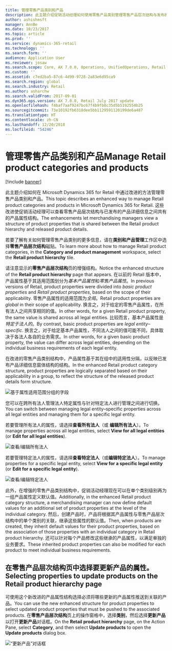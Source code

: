 ```yaml
---
title: 管理零售产品类别和产品
description: 此主题介绍促销活动经理如何使用零售产品类别管理零售产品层次结构与发布的产品详细信息之间的关系。
author: ashishmsft
manager: AnnBe
ms.date: 10/23/2017
ms.topic: article
ms.prod: ''
ms.service: dynamics-365-retail
ms.technology: ''
ms.search.form: ''
audience: Application User
ms.reviewer: josaw
ms.search.scope: Core, AX 7.0.0, Operations, UnifiedOperations, Retail
ms.custom: ''
ms.assetid: c7ed2ba5-87c6-4d99-9728-2a83e6d95ca9
ms.search.region: global
ms.search.industry: Retail
ms.author: asharchw
ms.search.validFrom: 2017-09-01
ms.dyn365.ops.version: AX 7.0.0, Retail July 2017 update
ms.openlocfilehash: f4baf7aaf9247bc67f4b9fb8c35d5b5192554b25
ms.sourcegitcommit: 73e10192fb6318dee5bb1129591120199de6a487
ms.translationtype: HT
ms.contentlocale: zh-CN
ms.lasthandoff: 12/20/2018
ms.locfileid: "54246"
---
```

# <a name="manage-retail-product-categories-and-products"></a><span data-ttu-id="509af-103">管理零售产品类别和产品</span><span class="sxs-lookup"><span data-stu-id="509af-103">Manage Retail product categories and products</span></span>

[!include [banner](./includes/banner.md)]

<span data-ttu-id="509af-104">此主题介绍如何在 Microsoft Dynamics 365 for Retail 中通过改进的方法管理零售产品类别和产品。</span><span class="sxs-lookup"><span data-stu-id="509af-104">This topic describes an enhanced way to manage Retail product categories and products in Microsoft Dynamics 365 for Retail.</span></span> <span data-ttu-id="509af-105">这些改进使促销活动经理可以查看零售产品层次结构与已发布的产品详细信息之间共有的产品属性结构。</span><span class="sxs-lookup"><span data-stu-id="509af-105">The enhancements let merchandising managers view a structure of product properties that is shared between the Retail product hierarchy and released product details.</span></span>

<span data-ttu-id="509af-106">若要了解有关如何管理零售产品类别的更多信息，请在**类别和产品管理**工作区中选择**零售产品层次结构**磁贴。</span><span class="sxs-lookup"><span data-stu-id="509af-106">To learn more about how to manage Retail product categories, in the **Category and product management** workspace, select the **Retail product hierarchy** tile.</span></span>

<span data-ttu-id="509af-107">请注意显示的**零售产品层次结构**页的增强结构。</span><span class="sxs-lookup"><span data-stu-id="509af-107">Notice the enhanced structure of the **Retail product hierarchy** page that appears.</span></span> <span data-ttu-id="509af-108">在以前的 Retail 版本中，产品属性基于其适用范围划分为*基本产品属性*和*零售产品属性*。</span><span class="sxs-lookup"><span data-stu-id="509af-108">In previous versions of Retail, product properties were divided into *basic product properties* and *Retail product properties*, based on the scope of their applicability.</span></span> <span data-ttu-id="509af-109">零售产品属性的适用范围为*全局*。</span><span class="sxs-lookup"><span data-stu-id="509af-109">Retail product properties are *global* in their scope of applicability.</span></span> <span data-ttu-id="509af-110">换言之，对于给定的零售产品属性，在所有法人之间共享相同的值。</span><span class="sxs-lookup"><span data-stu-id="509af-110">In other words, for a given Retail product property, the same value is shared across all legal entities.</span></span> <span data-ttu-id="509af-111">比较而言，基本产品属性是*特定于法人的*。</span><span class="sxs-lookup"><span data-stu-id="509af-111">By contrast, basic product properties are *legal entity–specific*.</span></span> <span data-ttu-id="509af-112">换言之，对于给定基本产品属性，不同法人之间的值可能不同，具体取决于各法人各自的业务需求。</span><span class="sxs-lookup"><span data-stu-id="509af-112">In other words, for a given basic product property, the value can differ across legal entities, depending on the individual business requirements of each legal entity.</span></span>

<span data-ttu-id="509af-113">在改进的零售产品类别结构中，产品属性基于其在组中的适用性分隔，以反映已发布产品详细信息窗体结构的结构。</span><span class="sxs-lookup"><span data-stu-id="509af-113">In the enhanced Retail product category structure, product properties are logically separated based on their applicability in a group, to reflect the structure of the released product details form structure.</span></span>

![基于属性适用范围分组的字段](media/NoticeGroupingOfFieldsBasedOnTheirScope.PNG)

<span data-ttu-id="509af-115">您可以在跨所有法人管理法人特定属性与针对特定法人进行管理之间进行切换。</span><span class="sxs-lookup"><span data-stu-id="509af-115">You can switch between managing legal entity–specific properties across all legal entities and managing them for a specific legal entity.</span></span>

<span data-ttu-id="509af-116">若要管理所有法人的属性，请选择**查看所有法人**（或 **编辑所有法人**）。</span><span class="sxs-lookup"><span data-stu-id="509af-116">To manage properties across all legal entities, select **View for all legal entities** (or **Edit for all legal entities**).</span></span>

![查看/编辑所有法人](media/ToggleBackToEditForSpecificLegalEntity.PNG)

<span data-ttu-id="509af-118">若要管理特定法人的属性，请选择**查看特定法人**（或**编辑特定法人**）。</span><span class="sxs-lookup"><span data-stu-id="509af-118">To manage properties for a specific legal entity, select **View for a specific legal entity** (or **Edit for a specific legal entity**).</span></span>

![查看/编辑特定法人](media/ToggleToEditForAllLegalEntities.PNG)

<span data-ttu-id="509af-120">此外，在增强的零售产品类别结构中，促销活动经理现在可以在单个类别级别再为一组产品属性定义默认值。</span><span class="sxs-lookup"><span data-stu-id="509af-120">Additionally, in the enhanced Retail product category structure, a merchandising manager can now define default values for an additional set of product properties at the level of the individual category.</span></span> <span data-ttu-id="509af-121">然后，创建产品时，产品将根据其产品属性与零售产品层次结构中的单个类别的关联，继承这些属性的默认值。</span><span class="sxs-lookup"><span data-stu-id="509af-121">Then, when products are created, they inherit default values for their product properties, based on the association of those properties with an individual category in Retail product hierarchy.</span></span> <span data-ttu-id="509af-122">还可以针对每个产品修改这些继承的产品属性，以满足单独的业务要求。</span><span class="sxs-lookup"><span data-stu-id="509af-122">These inherited product properties can also be modified for each product to meet individual business requirements.</span></span>

## <a name="selecting-properties-to-update-products-on-the-retail-product-hierarchy-page"></a><span data-ttu-id="509af-123">在零售产品层次结构页中选择要更新产品的属性。</span><span class="sxs-lookup"><span data-stu-id="509af-123">Selecting properties to update products on the Retail product hierarchy page</span></span>

<span data-ttu-id="509af-124">可使用这个新改进的产品属性结构选择必须将哪些更新的产品属性推送到关联的产品。</span><span class="sxs-lookup"><span data-stu-id="509af-124">You can use the new enhanced structure for product properties to select updated product properties that must be pushed to the associated products.</span></span> <span data-ttu-id="509af-125">在**零售产品层次结构**页上的操作窗格中，选择**类别**，然后选择**更新产品**以打开**更新产品**对话框。</span><span class="sxs-lookup"><span data-stu-id="509af-125">On the **Retail product hierarchy** page, on the Action Pane, select **Category**, and then select **Update products** to open the **Update products** dialog box.</span></span>

![“更新产品”对话框](media/NewUpdateProductsEnhancedView.PNG)

